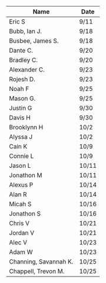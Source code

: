 | Name                  	| Date  	|
|-----------------------	|-------	|
| Eric S                	| 9/11  	|
| Bubb, Ian J.          	| 9/18  	|
| Busbee, James S.      	| 9/18  	|
| Dante C.              	| 9/20  	|
| Bradley C.            	| 9/20  	|
| Alexander C.          	| 9/23  	|
| Rojesh D.             	| 9/23  	|
| Noah F                	| 9/25  	|
| Mason G.              	| 9/25  	|
| Justin G              	| 9/30  	|
| Davis H               	| 9/30  	|
| Brooklynn H            	| 10/2  	|
| Alyssa J              	| 10/2  	|
| Cain K                	| 10/9  	|
| Connie L              	| 10/9  	|
| Jason L               	| 10/11 	|
| Jonathon M            	| 10/11 	|
| Alexus P              	| 10/14 	|
| Alan R                	| 10/14 	|
| Micah S               	| 10/16 	|
| Jonathon S            	| 10/16 	|
| Chris V               	| 10/21 	|
| Jordan V              	| 10/21 	|
| Alec V                	| 10/23 	|
| Adam W                	| 10/23 	|
| Channing, Savannah K. 	| 10/25  	|
| Chappell, Trevon M.   	| 10/25  	|
